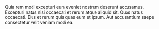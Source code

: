 Quia rem modi excepturi eum eveniet nostrum deserunt accusamus. Excepturi natus nisi occaecati et rerum atque aliquid sit. Quas natus occaecati. Eius et rerum quia quas eum et ipsum. Aut accusantium saepe consectetur velit veniam modi ea.